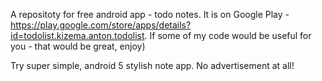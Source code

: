 A repositoty for free android app - todo notes.
It is on Google Play - https://play.google.com/store/apps/details?id=todolist.kizema.anton.todolist.
If some of my code would be useful for you - that would be great, enjoy)

Try super simple, android 5 stylish note app. No advertisement at all!
